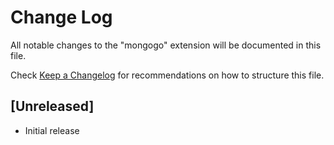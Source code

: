 # Change Log
All notable changes to the "mongogo" extension will be documented in this file.

Check [Keep a Changelog](http://keepachangelog.com/) for recommendations on how to structure this file.

## [Unreleased]
- Initial release